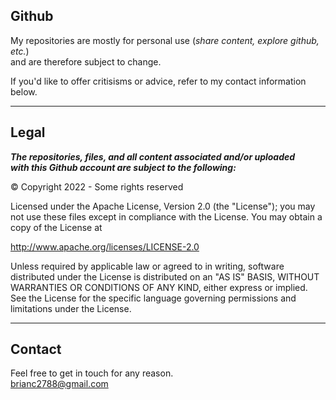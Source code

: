 <!---
README.md
http://github.com/user5260
 --->
## Github ##
My repositories are mostly for personal use (*share content, explore github, etc.*)<br>
and are therefore subject to change.<br>

If you'd like to offer critisisms or advice, refer to my contact information below.<br>

---
## Legal ##
***The repositories, files, and all content associated and/or uploaded<br>
with this Github account are subject to the following:***

&COPY; Copyright 2022 - Some rights reserved

Licensed under the Apache License, Version 2.0 (the "License");
you may not use these files except in compliance with the License.
You may obtain a copy of the License at

http://www.apache.org/licenses/LICENSE-2.0

Unless required by applicable law or agreed to in writing, software
distributed under the License is distributed on an "AS IS" BASIS,
WITHOUT WARRANTIES OR CONDITIONS OF ANY KIND, either express or implied.
See the License for the specific language governing permissions and
limitations under the License.

---
## Contact ##
Feel free to get in touch for any reason.<br>
[brianc2788@gmail.com](mailto:brianc2788@gmail.com)<br>
<!--- /README.md --->
